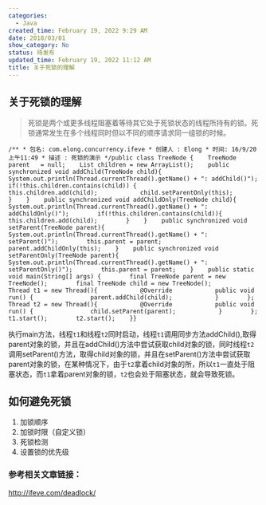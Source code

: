 ```yaml
---
categories:
  - Java
created_time: February 19, 2022 9:29 AM
date: 2018/03/01
show_category: No
status: 待发布
updated_time: February 19, 2022 11:12 AM
title: 关于死锁的理解
---
```



## 关于死锁的理解

> 死锁是两个或更多线程阻塞着等待其它处于死锁状态的线程所持有的锁。死锁通常发生在多个线程同时但以不同的顺序请求同一组锁的时候。
> 

```
/** * 包名: com.elong.concurrency.ifeve * 创建人 : Elong * 时间: 16/9/20 上午11:49 * 描述 : 死锁的演示 */public class TreeNode {    TreeNode parent   = null;    List children = new ArrayList();    public synchronized void addChild(TreeNode child){        System.out.println(Thread.currentThread().getName() + ": addChild()");        if(!this.children.contains(child)) {            this.children.add(child);            child.setParentOnly(this);        }    }    public synchronized void addChildOnly(TreeNode child){        System.out.println(Thread.currentThread().getName() + ": addChildOnly()");        if(!this.children.contains(child)){            this.children.add(child);        }    }    public synchronized void setParent(TreeNode parent){        System.out.println(Thread.currentThread().getName() + ": setParent()");        this.parent = parent;        parent.addChildOnly(this);    }    public synchronized void setParentOnly(TreeNode parent){        System.out.println(Thread.currentThread().getName() + ": setParentOnly()");        this.parent = parent;    }    public static void main(String[] args) {        final TreeNode parent = new TreeNode();        final TreeNode child = new TreeNode();        Thread t1 = new Thread(){            @Override            public void run() {                parent.addChild(child);            }        };        Thread t2 = new Thread(){            @Override            public void run() {                child.setParent(parent);            }        };        t1.start();        t2.start();    }}
```

执行main方法，线程`t1`和线程`t2`同时启动，线程`t1`调用同步方法addChild(),取得parent对象的锁，并且在addChild()方法中尝试获取child对象的锁，同时线程`t2`调用setParent()方法，取得child对象的锁，并且在setParent()方法中尝试获取parent对象的锁，在某种情况下，由于`t2`拿着child对象的所，所以`t1`一直处于阻塞状态，而`t1`拿着parent对象的锁，`t2`也会处于阻塞状态，就会导致死锁。

## 如何避免死锁

1. 加锁顺序
2. 加锁时限（自定义锁）
3. 死锁检测
4. 设置锁的优先级

### 参考相关文章链接：

http://ifeve.com/deadlock/